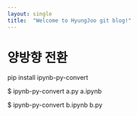 ```yaml
---
layout: single
title:  "Welcome to HyungJoo git blog!"
---
```


# 양방향 전환       

pip install ipynb-py-convert    

$ ipynb-py-convert a.py a.ipynb         

$ ipynb-py-convert b.ipynb b.py     
